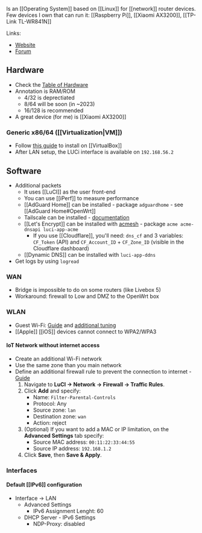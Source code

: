 Is an [[Operating System]] based on [[Linux]] for [[network]] router devices.
Few devices I own that can run it: [[Raspberry Pi]], [[Xiaomi AX3200]], [[TP-Link TL-WR841N]]

Links:
- [Website](https://openwrt.org/)
- [Forum](https://forum.openwrt.org/)
## Hardware
- Check the [Table of Hardware](https://openwrt.org/toh/start)
- Annotation is RAM/ROM
	- 4/32 is deprectiated
	- 8/64 will be soon (in ~2023)
	- 16/128 is recommended
- A great device (for me) is [[Xiaomi AX3200]]
### Generic x86/64 ([[Virtualization|VM]])
- Follow [this guide](https://openwrt.org/docs/guide-user/virtualization/virtualbox-vm) to install on [[VirtualBox]]
- After LAN setup, the LUCi interface is available on `192.168.56.2`
## Software
- Additional packets
	- It uses [[LuCI]] as the user front-end
	- You can use [[iPerf]] to measure performance
	- [[AdGuard Home]] can be installed - package `adguardhome` - see [[AdGuard Home#OpenWrt]]
	- Tailscale can be installed - [documentation](https://openwrt.org/docs/guide-user/services/vpn/tailscale/start)
	- [[Let's Encrypt]] can be installed with [acmesh](https://github.com/acmesh-official/acme.sh/wiki/dnsapi) - package `acme acme-dnsapi luci-app-acme`
		- If you use [[Cloudflare]], you'll need: `dns_cf` and 3 variables: `CF_Token` (API) and `CF_Account_ID` + `CF_Zone_ID` (visible in the Cloudflare dashboard)
	- [[Dynamic DNS]] can be installed with `luci-app-ddns`
- Get logs by using `logread`
### WAN
- Bridge is impossible to do on some routers (like Livebox 5)
- Workaround: firewall to Low and DMZ to the OpenWrt box
### WLAN
- Guest Wi-Fi: [Guide](https://openwrt.org/docs/guide-user/network/wifi/guestwifi/guest-wlan) and [additional tuning](https://openwrt.org/docs/guide-user/network/wifi/guestwifi/extras)
- [[Apple]] [[iOS]] devices cannot connect to WPA2/WPA3
#### IoT Network without internet access
- Create an additional Wi-Fi network
- Use the same zone than you main network
- Define an additional firewall rule to prevent the connection to internet - [Guide](https://openwrt.org/docs/guide-user/firewall/fw3_configurations/fw3_parent_controls#web_interface_instructions)
	1.  Navigate to **LuCI → Network → Firewall → Traffic Rules**.
	2.  Click **Add** and specify:
	    -   Name: `Filter-Parental-Controls`
	    -   Protocol: Any
	    -   Source zone: `lan`
	    -   Destination zone: `wan`
	    -   Action: reject
	3.  (Optional) If you want to add a MAC or IP limitation, on the **Advanced Settings** tab specify:
	    -   Source MAC address: `00:11:22:33:44:55`
	    -   Source IP address: `192.168.1.2`
	4.  Click **Save**, then **Save & Apply**.
### Interfaces
#### Default [[IPv6]] configuration
- Interface → LAN
	- Advanced Settings
		- IPv6 Assignment Lenght: 60
	- DHCP Server - IPv6 Settings
		- NDP-Proxy: disabled